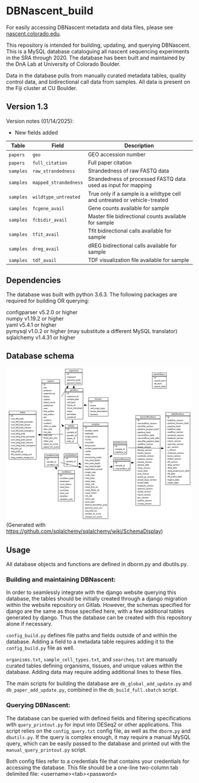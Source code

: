 # DBNascent_build
For easily accessing DBNascent metadata and data files, please see [nascent.colorado.edu](https://nascent.colorado.edu).

This repository is intended for building, updating, and querying DBNascent. This is a MySQL database cataloguing all nascent sequencing experiments in the SRA through 2020. The database has been built and maintained by the DnA Lab at University of Colorado Boulder.

Data in the database pulls from manually curated metadata tables, quality control data, and bidirectional call data from samples. All data is present on the Fiji cluster at CU Boulder.

## Version 1.3
Version notes (01/14/2025):
- New fields added

|Table|Field|Description|
|---------|---------|---------|
|`papers`|`geo`|GEO accession number|
|`papers`|`full_citation`|Full paper citation|
|`samples`|`raw_strandedness`|Strandedness of raw FASTQ data|
|`samples`|`mapped_strandedness`|Strandedness of processed FASTQ data used as input for mapping|
|`samples`|`wildtype_untreated`|True only if a sample is a wildtype cell and untreated or vehicle-treated|
|`samples`|`fcgene_avail`|Gene counts available for sample|
|`samples`|`fcbidir_avail`|Master file bidirectional counts available for sample|
|`samples`|`tfit_avail`|Tfit bidirectional calls available for sample|
|`samples`|`dreg_avail`|dREG bidirectional calls available for sample|
|`samples`|`tdf_avail`|TDF visualization file available for sample|

## Dependencies
The database was built with python 3.6.3. The following packages are required for building OR querying:

configparser	v5.2.0 or higher<br>
numpy		v1.19.2 or higher<br>
yaml		v5.4.1 or higher<br>
pymysql		v1.0.2 or higher (may substitute a different MySQL translator)<br>
sqlalchemy	v1.4.31 or higher<br>

## Database schema
![DBNascent database schema](./dbschema.png)<br>
(Generated with https://github.com/sqlalchemy/sqlalchemy/wiki/SchemaDisplay)

## Usage
All database objects and functions are defined in dborm.py and dbutils.py.

### Building and maintaining DBNascent:
In order to seamlessly integrate with the django website querying this database, the tables should be initially created through a django migration within the website repository on Gitlab. However, the schemas specified for django are the same as those specified here, with a few additional tables generated by django. Thus the database can be created with this repository alone if necessary.

`config_build.py` defines file paths and fields outside of and within the database. Adding a field to a metadata table requires adding it to the `config_build.py` file as well.

`organisms.txt`, `sample_cell_types.txt`, and `searcheq.txt` are manually curated tables defining organisms, tissues, and unique values within the database. Adding data may require adding additional lines to these files.

The main scripts for building the database are `db_global_add_update.py` and `db_paper_add_update.py`, combined in the `db_build_full.sbatch` script.

### Querying DBNascent:
The database can be queried with defined fields and filtering specifications with `query_printout.py` for input into DESeq2 or other applications. This script relies on the `config_query.txt` config file, as well as the `dborm.py` and `dbutils.py`. If the query is complex enough, it may require a manual MySQL query, which can be easily passed to the database and printed out with the `manual_query_printout.py` script.

Both config files refer to a credentials file that contains your credentials for accessing the database. This file should be a one-line two-column tab delimited file:
\<username\>\<tab\>\<password\>
